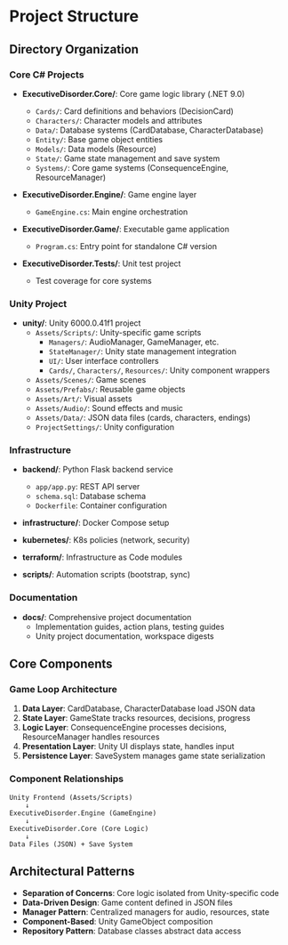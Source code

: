# Project Structure

## Directory Organization

### Core C# Projects
- **ExecutiveDisorder.Core/**: Core game logic library (.NET 9.0)
  - `Cards/`: Card definitions and behaviors (DecisionCard)
  - `Characters/`: Character models and attributes
  - `Data/`: Database systems (CardDatabase, CharacterDatabase)
  - `Entity/`: Base game object entities
  - `Models/`: Data models (Resource)
  - `State/`: Game state management and save system
  - `Systems/`: Core game systems (ConsequenceEngine, ResourceManager)

- **ExecutiveDisorder.Engine/**: Game engine layer
  - `GameEngine.cs`: Main engine orchestration

- **ExecutiveDisorder.Game/**: Executable game application
  - `Program.cs`: Entry point for standalone C# version

- **ExecutiveDisorder.Tests/**: Unit test project
  - Test coverage for core systems

### Unity Project
- **unity/**: Unity 6000.0.41f1 project
  - `Assets/Scripts/`: Unity-specific game scripts
    - `Managers/`: AudioManager, GameManager, etc.
    - `StateManager/`: Unity state management integration
    - `UI/`: User interface controllers
    - `Cards/`, `Characters/`, `Resources/`: Unity component wrappers
  - `Assets/Scenes/`: Game scenes
  - `Assets/Prefabs/`: Reusable game objects
  - `Assets/Art/`: Visual assets
  - `Assets/Audio/`: Sound effects and music
  - `Assets/Data/`: JSON data files (cards, characters, endings)
  - `ProjectSettings/`: Unity configuration

### Infrastructure
- **backend/**: Python Flask backend service
  - `app/app.py`: REST API server
  - `schema.sql`: Database schema
  - `Dockerfile`: Container configuration

- **infrastructure/**: Docker Compose setup
- **kubernetes/**: K8s policies (network, security)
- **terraform/**: Infrastructure as Code modules
- **scripts/**: Automation scripts (bootstrap, sync)

### Documentation
- **docs/**: Comprehensive project documentation
  - Implementation guides, action plans, testing guides
  - Unity project documentation, workspace digests

## Core Components

### Game Loop Architecture
1. **Data Layer**: CardDatabase, CharacterDatabase load JSON data
2. **State Layer**: GameState tracks resources, decisions, progress
3. **Logic Layer**: ConsequenceEngine processes decisions, ResourceManager handles resources
4. **Presentation Layer**: Unity UI displays state, handles input
5. **Persistence Layer**: SaveSystem manages game state serialization

### Component Relationships
```
Unity Frontend (Assets/Scripts)
    ↓
ExecutiveDisorder.Engine (GameEngine)
    ↓
ExecutiveDisorder.Core (Core Logic)
    ↓
Data Files (JSON) + Save System
```

## Architectural Patterns
- **Separation of Concerns**: Core logic isolated from Unity-specific code
- **Data-Driven Design**: Game content defined in JSON files
- **Manager Pattern**: Centralized managers for audio, resources, state
- **Component-Based**: Unity GameObject composition
- **Repository Pattern**: Database classes abstract data access
